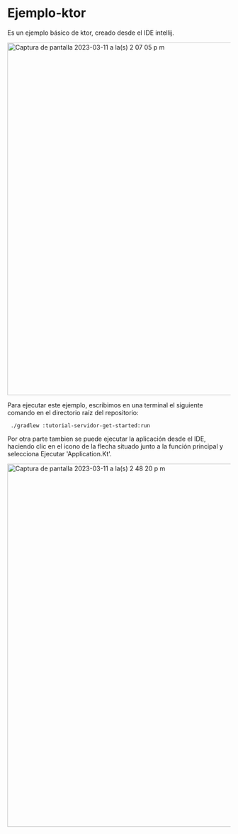 # Ejemplo-ktor

Es un ejemplo básico de ktor, creado desde el IDE intellij.

<img width="796" alt="Captura de pantalla 2023-03-11 a la(s) 2 07 05 p m" src="https://user-images.githubusercontent.com/10421376/224509357-689d10c2-46ed-4782-8daf-9ce80e6028d9.png">

Para ejecutar este ejemplo, escribimos en una terminal el siguiente comando en el directorio raíz del repositorio:

<code> ./gradlew :tutorial-servidor-get-started:run </code>

Por otra parte tambien se puede ejecutar la aplicación desde el IDE, haciendo clic en el icono de la flecha situado junto a la función principal y selecciona Ejecutar 'Application.Kt'.

<img width="820" alt="Captura de pantalla 2023-03-11 a la(s) 2 48 20 p m" src="https://user-images.githubusercontent.com/10421376/224509322-6b4f5ce8-e30d-4895-9bbf-bf19b60d2050.png">
